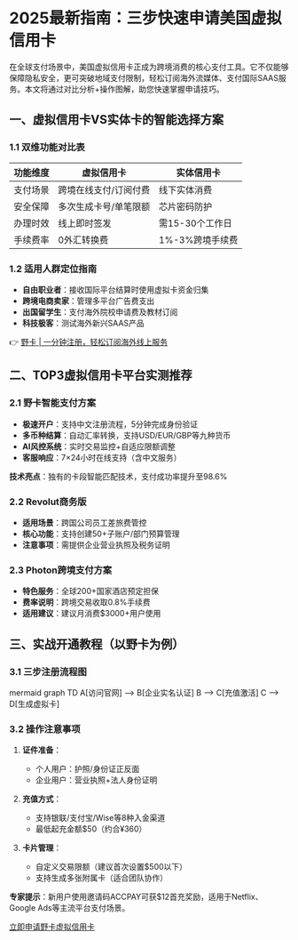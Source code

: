 # 2025最新指南：三步快速申请美国虚拟信用卡

在全球支付场景中，美国虚拟信用卡正成为跨境消费的核心支付工具。它不仅能够保障隐私安全，更可突破地域支付限制，轻松订阅海外流媒体、支付国际SAAS服务。本文将通过对比分析+操作图解，助您快速掌握申请技巧。

## 一、虚拟信用卡VS实体卡的智能选择方案

### 1.1 双维功能对比表
| 功能维度        | 虚拟信用卡                     | 实体信用卡              |
|----------------|------------------------------|-----------------------|
| 支付场景        | 跨境在线支付/订阅付费          | 线下实体消费          | 
| 安全保障        | 多次生成卡号/单笔限额          | 芯片密码防护          |
| 办理时效        | 线上即时签发                  | 需15-30个工作日       |
| 手续费率        | 0外汇转换费                  | 1%-3%跨境手续费      |

### 1.2 适用人群定位指南
- **自由职业者**：接收国际平台结算时使用虚拟卡资金归集
- **跨境电商卖家**：管理多平台广告费支出
- **出国留学生**：支付海外院校申请费及教材订阅
- **科技极客**：测试海外新兴SAAS产品

👉 [野卡 | 一分钟注册，轻松订阅海外线上服务](https://bbtdd.com/yeka)

## 二、TOP3虚拟信用卡平台实测推荐

### 2.1 野卡智能支付方案
- **极速开户**：支持中文注册流程，5分钟完成身份验证
- **多币种结算**：自动汇率转换，支持USD/EUR/GBP等九种货币
- **AI风控系统**：实时交易监控+自适应限额调整
- **客服响应**：7×24小时在线支持（含中文服务）

**技术亮点**：独有的卡段智能匹配技术，支付成功率提升至98.6%



### 2.2 Revolut商务版
- **适用场景**：跨国公司员工差旅费管控
- **核心功能**：支持创建50+子账户/部门预算管理
- **注意事项**：需提供企业营业执照及税务证明

### 2.3 Photon跨境支付方案
- **特色服务**：全球200+国家酒店预定担保
- **费率说明**：跨境交易收取0.8%手续费
- **适用建议**：建议月消费$3000+用户使用

## 三、实战开通教程（以野卡为例）

### 3.1 三步注册流程图
mermaid
graph TD
    A[访问官网] --> B[企业实名认证]
    B --> C[充值激活]
    C --> D[生成虚拟卡]


### 3.2 操作注意事项
1. **证件准备**：
   - 个人用户：护照/身份证正反面
   - 企业用户：营业执照+法人身份证明

2. **充值方式**：
   - 支持银联/支付宝/Wise等8种入金渠道
   - 最低起充金额$50（约合¥360）

3. **卡片管理**：
   - 自定义交易限额（建议首次设置$500以下）
   - 支持生成多张附属卡（适合团队协作）



**专家提示**：新用户使用邀请码ACCPAY可获$12首充奖励，适用于Netflix、Google Ads等主流平台支付场景。

[立即申请野卡虚拟信用卡](https://bbtdd.com/yeka)